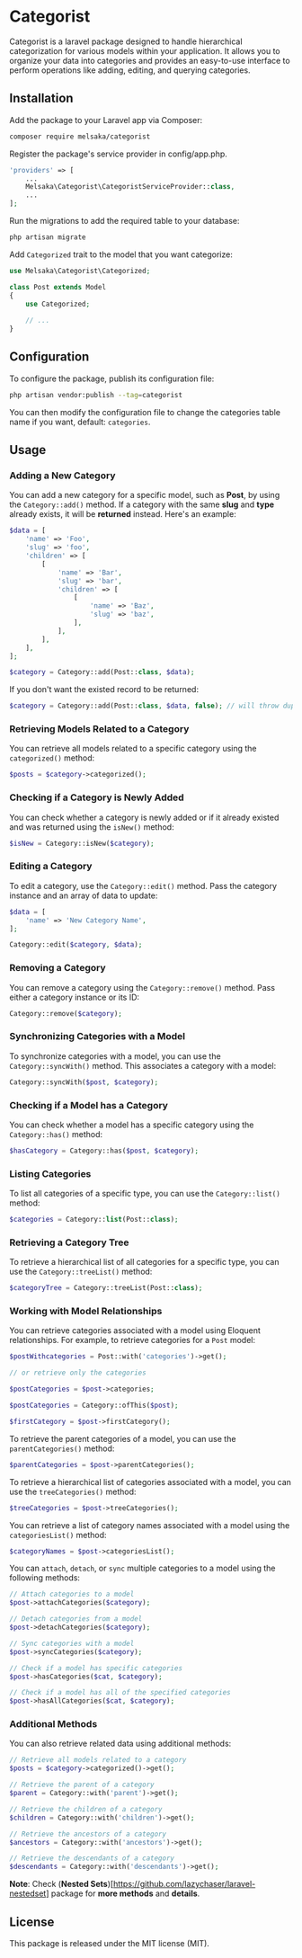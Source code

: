 # Categorist

Categorist is a laravel package designed to handle hierarchical categorization for various models within your application. It allows you to organize your data into categories and provides an easy-to-use interface to perform operations like adding, editing, and querying categories.

## Installation

Add the package to your Laravel app via Composer:

```bash
composer require melsaka/categorist
```

Register the package's service provider in config/app.php.

```php
'providers' => [
    ...
    Melsaka\Categorist\CategoristServiceProvider::class,
    ...
];
```

Run the migrations to add the required table to your database:

```bash
php artisan migrate
```

Add `Categorized` trait to the model that you want categorize:

```php
use Melsaka\Categorist\Categorized;

class Post extends Model
{
    use Categorized;
    
    // ...   
}
```

## Configuration

To configure the package, publish its configuration file:

```bash
php artisan vendor:publish --tag=categorist
```

You can then modify the configuration file to change the categories table name if you want, default: `categories`.

## Usage

### Adding a New Category

You can add a new category for a specific model, such as **Post**, by using the `Category::add()` method. If a category with the same **slug** and **type** already exists, it will be **returned** instead. Here's an example:

```php
$data = [
    'name' => 'Foo',
    'slug' => 'foo',
    'children' => [
        [
            'name' => 'Bar',
            'slug' => 'bar',
            'children' => [
                [
                    'name' => 'Baz',
                    'slug' => 'baz',
                ],
            ],
        ],
    ],
];

$category = Category::add(Post::class, $data);
```

If you don't want the existed record to be returned:

```php
$category = Category::add(Post::class, $data, false); // will throw duplicate entry error if record exists 
```

### Retrieving Models Related to a Category

You can retrieve all models related to a specific category using the `categorized()` method:

```php
$posts = $category->categorized();
```

### Checking if a Category is Newly Added

You can check whether a category is newly added or if it already existed and was returned using the `isNew()` method:

```php
$isNew = Category::isNew($category);
```

### Editing a Category

To edit a category, use the `Category::edit()` method. Pass the category instance and an array of data to update:

```php
$data = [
    'name' => 'New Category Name',
];

Category::edit($category, $data);
```

### Removing a Category

You can remove a category using the `Category::remove()` method. Pass either a category instance or its ID:

```php
Category::remove($category);
```

### Synchronizing Categories with a Model

To synchronize categories with a model, you can use the `Category::syncWith()` method. This associates a category with a model:

```php
Category::syncWith($post, $category);
```

### Checking if a Model has a Category

You can check whether a model has a specific category using the `Category::has()` method:

```php
$hasCategory = Category::has($post, $category);
```

### Listing Categories

To list all categories of a specific type, you can use the `Category::list()` method:

```php
$categories = Category::list(Post::class);
```

### Retrieving a Category Tree

To retrieve a hierarchical list of all categories for a specific type, you can use the `Category::treeList()` method:

```php
$categoryTree = Category::treeList(Post::class);
```

### Working with Model Relationships

You can retrieve categories associated with a model using Eloquent relationships. For example, to retrieve categories for a `Post` model:

```php
$postWithcategories = Post::with('categories')->get();

// or retrieve only the categories

$postCategories = $post->categories;

$postCategories = Category::ofThis($post);

$firstCategory = $post->firstCategory();
```

To retrieve the parent categories of a model, you can use the `parentCategories()` method:

```php
$parentCategories = $post->parentCategories();
```

To retrieve a hierarchical list of categories associated with a model, you can use the `treeCategories()` method:

```php
$treeCategories = $post->treeCategories();
```

You can retrieve a list of category names associated with a model using the `categoriesList()` method:

```php
$categoryNames = $post->categoriesList();
```

You can `attach`, `detach`, or `sync` multiple categories to a model using the following methods:

```php
// Attach categories to a model
$post->attachCategories($category);

// Detach categories from a model
$post->detachCategories($category);

// Sync categories with a model
$post->syncCategories($category);

// Check if a model has specific categories
$post->hasCategories($cat, $category);

// Check if a model has all of the specified categories
$post->hasAllCategories($cat, $category);
```

### Additional Methods

You can also retrieve related data using additional methods:

```php
// Retrieve all models related to a category
$posts = $category->categorized()->get();

// Retrieve the parent of a category
$parent = Category::with('parent')->get();

// Retrieve the children of a category
$children = Category::with('children')->get();

// Retrieve the ancestors of a category
$ancestors = Category::with('ancestors')->get();

// Retrieve the descendants of a category
$descendants = Category::with('descendants')->get();
```

**Note**: Check (**Nested Sets**)[https://github.com/lazychaser/laravel-nestedset] package for **more methods** and **details**.

## License

This package is released under the MIT license (MIT).
